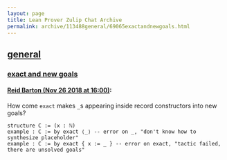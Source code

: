 ```yaml
---
layout: page
title: Lean Prover Zulip Chat Archive 
permalink: archive/113488general/69065exactandnewgoals.html
---
```


## [general](index.html)
### [exact and new goals](69065exactandnewgoals.html)

#### [Reid Barton (Nov 26 2018 at 16:00)](https://leanprover.zulipchat.com/#narrow/stream/113488-general/topic/exact%20and%20new%20goals/near/148372280):
How come `exact` makes `_`s appearing inside record constructors into new goals?
```lean
structure C := (x : ℕ)
example : C := by exact ⟨_⟩ -- error on _, "don't know how to synthesize placeholder"
example : C := by exact { x := _ } -- error on exact, "tactic failed, there are unsolved goals"
```

